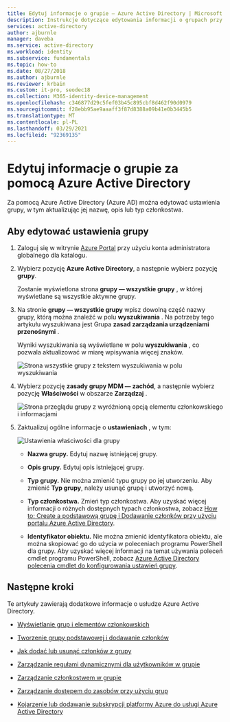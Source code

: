 ```yaml
---
title: Edytuj informacje o grupie — Azure Active Directory | Microsoft Docs
description: Instrukcje dotyczące edytowania informacji o grupach przy użyciu Azure Active Directory.
services: active-directory
author: ajburnle
manager: daveba
ms.service: active-directory
ms.workload: identity
ms.subservice: fundamentals
ms.topic: how-to
ms.date: 08/27/2018
ms.author: ajburnle
ms.reviewer: krbain
ms.custom: it-pro, seodec18
ms.collection: M365-identity-device-management
ms.openlocfilehash: c346877d29c5fef03b45c895cbf8d462f90d0979
ms.sourcegitcommit: f28ebb95ae9aaaff3f87d8388a09b41e0b3445b5
ms.translationtype: MT
ms.contentlocale: pl-PL
ms.lasthandoff: 03/29/2021
ms.locfileid: "92369135"
---
```

# <a name="edit-your-group-information-using-azure-active-directory"></a>Edytuj informacje o grupie za pomocą Azure Active Directory

Za pomocą Azure Active Directory (Azure AD) można edytować ustawienia grupy, w tym aktualizując jej nazwę, opis lub typ członkostwa.

## <a name="to-edit-your-group-settings"></a>Aby edytować ustawienia grupy
1. Zaloguj się w witrynie [Azure Portal](https://portal.azure.com) przy użyciu konta administratora globalnego dla katalogu.

2. Wybierz pozycję **Azure Active Directory**, a następnie wybierz pozycję **grupy**.

    Zostanie wyświetlona strona **grupy — wszystkie grupy** , w której wyświetlane są wszystkie aktywne grupy.

3. Na stronie **grupy — wszystkie grupy** wpisz dowolną część nazwy grupy, którą można znaleźć w polu **wyszukiwania** . Na potrzeby tego artykułu wyszukiwana jest Grupa **zasad zarządzania urządzeniami przenośnymi** .

    Wyniki wyszukiwania są wyświetlane w polu **wyszukiwania** , co pozwala aktualizować w miarę wpisywania więcej znaków.

    ![Strona wszystkie grupy z tekstem wyszukiwania w polu wyszukiwania](media/active-directory-groups-settings-azure-portal/search-for-specific-group.png)

4. Wybierz pozycję **zasady grupy MDM — zachód**, a następnie wybierz pozycję **Właściwości** w obszarze **Zarządzaj** .

    ![Strona przeglądu grupy z wyróżnioną opcją elementu członkowskiego i informacjami](media/active-directory-groups-settings-azure-portal/group-overview-blade.png)

5. Zaktualizuj ogólne informacje o **ustawieniach** , w tym:

    ![Ustawienia właściwości dla grupy](media/active-directory-groups-settings-azure-portal/group-properties-settings.png)

    - **Nazwa grupy.** Edytuj nazwę istniejącej grupy.
    
    - **Opis grupy.** Edytuj opis istniejącej grupy.

    - **Typ grupy.** Nie można zmienić typu grupy po jej utworzeniu. Aby zmienić **Typ grupy**, należy usunąć grupę i utworzyć nową.
    
    - **Typ członkostwa.** Zmień typ członkostwa. Aby uzyskać więcej informacji o różnych dostępnych typach członkostwa, zobacz [How to: Create a podstawową grupę i Dodawanie członków przy użyciu portalu Azure Active Directory](active-directory-groups-create-azure-portal.md).
    
    - **Identyfikator obiektu.** Nie można zmienić identyfikatora obiektu, ale można skopiować go do użycia w poleceniach programu PowerShell dla grupy. Aby uzyskać więcej informacji na temat używania poleceń cmdlet programu PowerShell, zobacz [Azure Active Directory polecenia cmdlet do konfigurowania ustawień grupy](../enterprise-users/groups-settings-v2-cmdlets.md).

## <a name="next-steps"></a>Następne kroki
Te artykuły zawierają dodatkowe informacje o usłudze Azure Active Directory.

- [Wyświetlanie grup i elementów członkowskich](active-directory-groups-view-azure-portal.md)

- [Tworzenie grupy podstawowej i dodawanie członków](active-directory-groups-create-azure-portal.md)

- [Jak dodać lub usunąć członków z grupy](active-directory-groups-members-azure-portal.md)

- [Zarządzanie regułami dynamicznymi dla użytkowników w grupie](../enterprise-users/groups-create-rule.md)

- [Zarządzanie członkostwem w grupie](active-directory-groups-membership-azure-portal.md)

- [Zarządzanie dostępem do zasobów przy użyciu grup](active-directory-manage-groups.md)

- [Kojarzenie lub dodawanie subskrypcji platformy Azure do usługi Azure Active Directory](active-directory-how-subscriptions-associated-directory.md)
